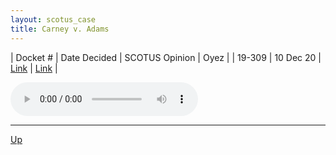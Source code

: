 ```yaml
---
layout: scotus_case
title: Carney v. Adams
---
```


| Docket # | Date Decided | SCOTUS Opinion | Oyez |
| 19-309 | 10 Dec 20 | [Link](https://www.supremecourt.gov/opinions/20pdf/592us1r05_o7kq.pdf) | [Link](https://www.oyez.org/cases/2020/19-309) |

<audio controls>
   <source src='./resources/19-309.mp3' type='audio/mpeg'>
</audio>

<object data='./resources/19-309.pdf' type='application/pdf'></object>

---

[Up](./README.md)